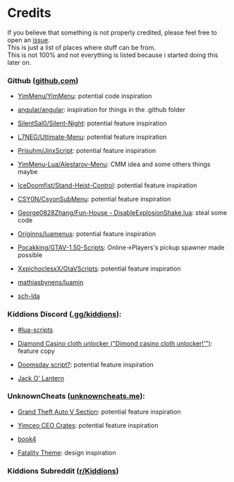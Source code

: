 Credits
=======

If you believe that something is not properly credited, please feel free to open an [issue](https://github.com/pierrelasse/YimStuff/issues/new/choose).<br />
This is just a list of places where stuff can be from.<br />
This is not 100% and not everything is listed because i started doing this later on.

### Github ([github.com](https://github.com))
   - [YimMenu/YimMenu](https://github.com/YimMenu/YimMenu): potential code inspiration

   - [angular/angular](https://github.com/angular/angular): inspiration for things in the .github folder

   - [SilentSal0/Silent-Night](https://github.com/SilentSal0/Silent-Night): potential feature inspiration
   - [L7NEG/Ultimate-Menu](https://github.com/L7NEG/Ultimate-Menu): potential feature inspiration
   - [Prisuhm/JinxScript](https://github.com/Prisuhm/JinxScript): potential feature inspiration
   - [YimMenu-Lua/Alestarov-Menu](https://github.com/YimMenu-Lua/Alestarov-Menu): CMM idea and some others things maybe
   - [IceDoomfist/Stand-Heist-Control](https://github.com/IceDoomfist/Stand-Heist-Control): potential feature inspiration
   - [CSY0N/CsyonSubMenu](https://github.com/CSY0N/CsyonSubMenu): potential feature inspiration

   - [George0828Zhang/Fun-House - DisableExplosionShake.lua](https://github.com/George0828Zhang/Fun-House/blob/main/DisableExplosionShake.lua): steal some code

   - [Originns/luamenus](https://github.com/Originns/luamenus): potential feature inspiration

   - [Pocakking/GTAV-1.50-Scripts](https://github.com/Pocakking/GTAV-1.50-Scripts): Online->Players's pickup spawner made possible
   - [XxpichoclesxX/GtaVScripts](https://github.com/XxpichoclesxX/GtaVScripts): potential feature inspiration

   - [mathiasbynens/luamin](https://github.com/mathiasbynens/luamin)

   - [sch-lda](https://github.com/sch-lda)

### Kiddions Discord ([.gg/kiddions](https://discord.com/invite/kiddions)):
   - [#lua-scripts](https://discord.com/channels/872637249081180222/935720668270579763/1150764224767873105)

   - [Diamond Casino cloth unlocker ("Dimond casino cloth unlocker!'")](https://discord.com/channels/872637249081180222/935720668270579763/1150483595023106108): feature copy
   - [Doomsday script?](https://discord.com/channels/872637249081180222/935720668270579763/1143939943450816613): potential feature inspiration
   - [Jack O' Lantern](https://discord.com/channels/872637249081180222/1168197091235987477/1168236400244699196)

### UnknownCheats ([unknowncheats.me](https://unknowncheats.me)):
   - [Grand Theft Auto V Section](https://unknowncheats.me/forum/grand-theft-auto-v): potential feature inspiration

   - [Yimceo CEO Crates](https://unknowncheats.me/forum/grand-theft-auto-v/591335-yimceo-ceo-crates-method-yimmenu.html): potential feature inspiration

   - [book4](https://www.unknowncheats.me/forum/members/2505795.html)

   - [Fatality Theme](https://www.unknowncheats.me/forum/3493235-post1317.html): design inspiration

### Kiddions Subreddit ([r/Kiddions](https://reddit.com/r/Kiddions))
